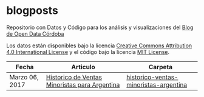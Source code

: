 # blogposts
Repositorio con Datos y Código para los análisis y visualizaciones del [Blog de Open Data Córdoba](http://opendatacordoba.org/blog)

Los datos están disponibles bajo la licencia [Creative Commons Attribution 4.0 International License](http://creativecommons.org/licenses/by/4.0/) y el código bajo la licencia [MIT License](http://opensource.org/licenses/MIT).

Fecha | Articulo | Carpeta
------|----------|--------
Marzo 06, 2017 |[Historico de Ventas Minoristas para Argentina](http://opendatacordoba.org/blog/historico-de-ventas-minoristas-para-argentina/) | [historico-ventas-minoristas-argentina](historico-ventas-minoristas-argentina)